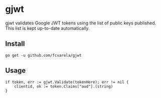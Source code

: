 # gjwt

gjwt validates Google JWT tokens using the list of public keys published. This list is kept up-to-date automatically.

## Install

    go get -u github.com/fcvarela/gjwt
    
## Usage
	
    if token, err := gjwt.Validate(tokenHere); err != nil {
    	clientid, ok := token.Claims["aud"].(string)
    }
    
